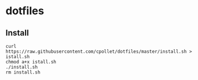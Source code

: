 # dotfiles
## Install
```
curl https://raw.githubusercontent.com/cpollet/dotfiles/master/install.sh > istall.sh
chmod a+x istall.sh
./install.sh
rm install.sh
```

